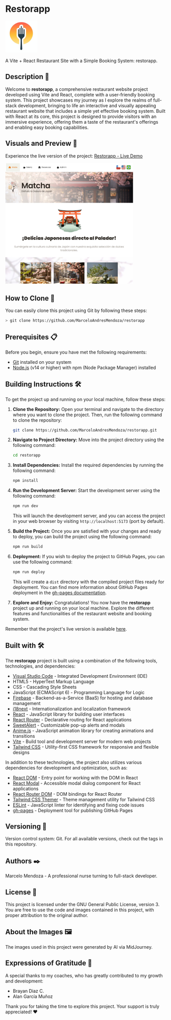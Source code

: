 # Restorapp

<img src="https://github.com/MarceloAndresMendoza/restorapp/blob/main/public/restorapp.jpg?raw=true" alt="drawing" width="100"/>

A Vite + React Restaurant Site with a Simple Booking System: restorapp.

## Description 🍴

Welcome to **restorapp**, a comprehensive restaurant website project developed using Vite and React, complete with a user-friendly booking system. This project showcases my journey as I explore the realms of full-stack development, bringing to life an interactive and visually appealing restaurant website that includes a simple yet effective booking system. Built with React at its core, this project is designed to provide visitors with an immersive experience, offering them a taste of the restaurant's offerings and enabling easy booking capabilities.

## Visuals and Preview 👀

Experience the live version of the project: [Restorapp - Live Demo](https://marceloandresmendoza.github.io/restorapp/)

<img src="https://github.com/MarceloAndresMendoza/restorapp/blob/main/public/restorapp-splash.jpg?raw=true" alt="drawing" width="400"/>

## How to Clone 🚀

You can easily clone this project using Git by following these steps:

```bash
> git clone https://github.com/MarceloAndresMendoza/restorapp
```

## Prerequisites 📋

Before you begin, ensure you have met the following requirements:

* [Git](https://git-scm.com/) installed on your system
* [Node.js](https://nodejs.org/) (v14 or higher) with npm (Node Package Manager) installed

## Building Instructions 🛠️

To get the project up and running on your local machine, follow these steps:

1. **Clone the Repository:** Open your terminal and navigate to the directory where you want to clone the project. Then, run the following command to clone the repository:

    ```bash
    git clone https://github.com/MarceloAndresMendoza/restorapp.git
    ```

2. **Navigate to Project Directory:** Move into the project directory using the following command:

    ```bash
    cd restorapp
    ```

3. **Install Dependencies:** Install the required dependencies by running the following command:

    ```bash
    npm install
    ```

4. **Run the Development Server:** Start the development server using the following command:

    ```bash
    npm run dev
    ```

    This will launch the development server, and you can access the project in your web browser by visiting `http://localhost:5173` (port by default).

5. **Build the Project:** Once you are satisfied with your changes and ready to deploy, you can build the project using the following command:

    ```bash
    npm run build
    ```

6. **Deployment:** If you wish to deploy the project to GitHub Pages, you can use the following command:

    ```bash
    npm run deploy
    ```

    This will create a `dist` directory with the compiled project files ready for deployment. You can find more information about GitHub Pages deployment in the [gh-pages documentation](https://www.npmjs.com/package/gh-pages).

7. **Explore and Enjoy:** Congratulations! You now have the **restorapp** project up and running on your local machine. Explore the different features and functionalities of the restaurant website and booking system.

Remember that the project's live version is available [here](https://marceloandresmendoza.github.io/restorapp/).

## Built with 🛠️

The **restorapp** project is built using a combination of the following tools, technologies, and dependencies:

* [Visual Studio Code](https://code.visualstudio.com/Download) - Integrated Development Environment (IDE)
* HTML5 - HyperText Markup Language
* CSS - Cascading Style Sheets
* JavaScript (ECMAScript 6) - Programming Language for Logic
* [Firebase](https://firebase.google.com/) - Backend-as-a-Service (BaaS) for hosting and database management
* [i18next](https://www.i18next.com/) - Internationalization and localization framework
* [React](https://reactjs.org/) - JavaScript library for building user interfaces
* [React Router](https://reactrouter.com/) - Declarative routing for React applications
* [SweetAlert](https://sweetalert2.github.io/) - Customizable pop-up alerts and modals
* [Anime.js](https://animejs.com/) - JavaScript animation library for creating animations and transitions
* [Vite](https://vitejs.dev/) - Build tool and development server for modern web projects
* [Tailwind CSS](https://tailwindcss.com/) - Utility-first CSS framework for responsive and flexible designs

In addition to these technologies, the project also utilizes various dependencies for development and optimization, such as:

* [React DOM](https://reactjs.org/docs/react-dom.html) - Entry point for working with the DOM in React
* [React Modal](https://www.npmjs.com/package/react-modal) - Accessible modal dialog component for React applications
* [React Router DOM](https://reactrouter.com/web/guides/quick-start) - DOM bindings for React Router
* [Tailwind CSS Themer](https://github.com/saadeghi/tailwindcss-themer) - Theme management utility for Tailwind CSS
* [ESLint](https://eslint.org/) - JavaScript linter for identifying and fixing code issues
* [gh-pages](https://www.npmjs.com/package/gh-pages) - Deployment tool for publishing GitHub Pages

## Versioning 📌
Version control system: Git.
For all available versions, check out the tags in this repository.

## Authors ✒️
Marcelo Mendoza - A professional nurse turning to full-stack developer.

## License 📄
This project is licensed under the GNU General Public License, version 3. You are free to use the code and images contained in this project, with proper attribution to the original author.

## About the Images 🖼️
The images used in this project were generated by AI via MidJourney.

## Expressions of Gratitude 🎁
A special thanks to my coaches, who has greatly contributed to my growth and development:
- Brayan Diaz C.
- Alan García Muñoz


Thank you for taking the time to explore this project. Your support is truly appreciated! ❤️